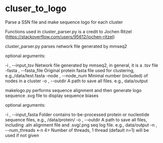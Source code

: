 # cluser_to_logo
Parse a SSN file and make sequence logo for each cluster

Functions used in cluster_parser.py is a credit to Jochen Ritzel (https://stackoverflow.com/users/95612/jochen-ritzel)

cluster_parser.py parses network file generated by mmseq2

optional arguments:

  -i , --input_tsv      Network file generated by mmseq2, in general, it is a .tsv file
  -fasta , --fasta_file 
                        Original protein fasta file used for clustering, e.g.,/data/test.fasta
  -node , --node_num    Minimal number (included) of nodes in a cluster
  -o , --outdir         A path to save all files. e.g., data/output
  
  
makelogo.py performs sequence alignment and then generate logo sequence .svg file to
display sequence biases

optional arguments:

  -i , --input_fasta   Folder contains to-be-processed protein or nucleotide
                       sequence files, e.g., /data/protein/
  -o , --outdir        A path to save all files, including .aln alignment file
                       and .svg/.png seq log file. e.g., data/output
  -n , --num_threads   <-n 4> Number of threads, 1 thread (default n=1) will
                       be used if not given
